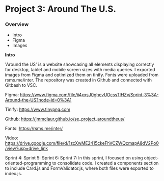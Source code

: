 # Project 3: Around The U.S.

### Overview

- Intro
- Figma
- Images

**Intro**

'Around the US' is a website showcasing all elements displaying correctly for desktop, tablet and mobile screen sizes with media queries. I exported images from Figma and optimized them on tinify. Fonts were uploaded from rsms.me/inter. The repository was created in Github and connected with Gitbash to VSC.

Figma: https://www.figma.com/file/ii4xxsJ0ghevUOcssTlHZv/Sprint-3%3A-Around-the-US?node-id=0%3A1

Tinify: https://www.tinypng.com

Github: https://jmmclaur.github.io/se_project_aroundtheus/

Fonts: https://rsms.me/inter/

Video: https://drive.google.com/file/d/1zcXwME2415ckeFhVCZWQcmapA8dV2Po0/view?usp=drive_link

Sprint 4:
Sprint 5:
Sprint 6:
Sprint 7: In this sprint, I focused on using object-oriented-programming to consolidate code. I created a components section to include Card.js and FormValidator.js, where both files were exported to index.js.
